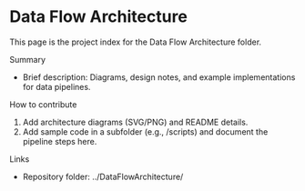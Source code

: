 # Data Flow Architecture

This page is the project index for the Data Flow Architecture folder.

Summary
- Brief description: Diagrams, design notes, and example implementations for data pipelines.

How to contribute
1. Add architecture diagrams (SVG/PNG) and README details.
2. Add sample code in a subfolder (e.g., /scripts) and document the pipeline steps here.

Links
- Repository folder: ../DataFlowArchitecture/